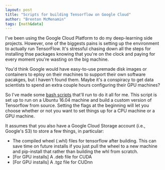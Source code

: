```yaml
---
layout: post
title: "Scripts for building Tensorflow on Google Cloud"
author: "Brenton McMenamin"
tags: [math&data]
---
```


I've been using the Google Cloud Platform to do my deep-learning side projects. However, one of the biggests pains is setting up the environment to actually run TensorFlow. It's
stressful chasing down all the steps for installing thse packages knowing that you're on the clock and paying for every moment you're wasting on the big machine.

You'd think Google would have easy-to-use premade disk images or containers to eploy on their machines to support their own software pacakges, but I haven't found them. Maybe it's a conspiracy to get data scientists to spend an extra couple hours configuring their GPU machines?

So I've made some [bash scripts](https://github.com/bmcmenamin/sundries/blob/master/gcloud_scripts/setup_instance_tensorflow.sh) that'll run to do it all for me. This script is set up to run on a Ubuntu 16.04 machine and build a custom version of Tensorflow from source. Setting the flags at the beginning will let you choose whether or not you want to set things up for a CPU machine or a GPU machine.

It assumes that you also have a Google Cloud Storage account (i.e., Google's S3) to store a few things, in particular:
- The compiled wheel (.whl) files for tensorflow after building. This can save time on future installs if you just pull the wheel to a new machine and pip-install that rather than building the whl from scratch.
- [For GPU installs] A .deb file for CUDA
- [For GPU installs] A .tgz file for CUDnn
